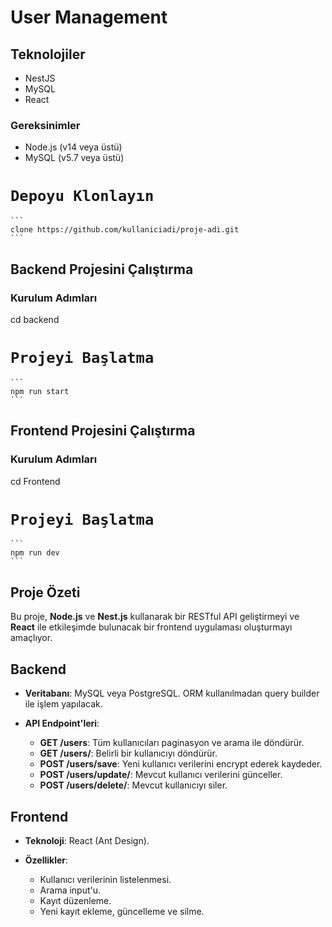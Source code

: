 # User Management

## Teknolojiler
- NestJS
- MySQL
- React

### Gereksinimler
- Node.js (v14 veya üstü)
- MySQL (v5.7 veya üstü)

# `Depoyu Klonlayın`

    ```
    clone https://github.com/kullaniciadi/proje-adi.git
    ```
  
## Backend Projesini Çalıştırma

### Kurulum Adımları

   cd backend

 # `Projeyi Başlatma`

    ```
    npm run start
    ```
## Frontend Projesini Çalıştırma

### Kurulum Adımları

   cd Frontend

 # `Projeyi Başlatma`

    ```
    npm run dev
    ```

## Proje Özeti

Bu proje, **Node.js** ve **Nest.js** kullanarak bir RESTful API geliştirmeyi ve **React** ile etkileşimde bulunacak bir frontend uygulaması oluşturmayı amaçlıyor.

## Backend

- **Veritabanı**: MySQL veya PostgreSQL. ORM kullanılmadan query builder ile işlem yapılacak.

- **API Endpoint'leri**:

  - **GET /users**: Tüm kullanıcıları paginasyon ve arama ile döndürür.
  - **GET /users/**: Belirli bir kullanıcıyı döndürür.
  - **POST /users/save**: Yeni kullanıcı verilerini encrypt ederek kaydeder.
  - **POST /users/update/<id>**: Mevcut kullanıcı verilerini günceller.
  - **POST /users/delete/<id>**: Mevcut kullanıcıyı siler.

## Frontend

- **Teknoloji**: React (Ant Design).

- **Özellikler**:

  - Kullanıcı verilerinin listelenmesi.
  - Arama input'u.
  - Kayıt düzenleme.
  - Yeni kayıt ekleme, güncelleme ve silme.